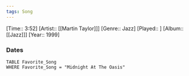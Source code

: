 ```yaml
---
tags: Song  
---
```

[Time:: 3:52]
[Artist:: [[Martin Taylor]]]
[Genre:: Jazz]
[Played:: ]
[Album:: [[Jazz]]]
[Year:: 1999]
### Dates
````dataview
TABLE Favorite_Song
WHERE Favorite_Song = "Midnight At The Oasis"
````